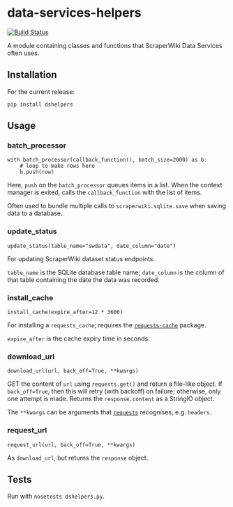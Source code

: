 data-services-helpers
=====================

[![Build Status](https://travis-ci.org/scraperwiki/data-services-helpers.svg)](https://travis-ci.org/scraperwiki/data-services-helpers)


A module containing classes and functions that ScraperWiki Data Services
often uses.

## Installation

For the current release:

```
pip install dshelpers
```

## Usage

### batch_processor

    with batch_processor(callback_function(), batch_size=2000) as b:
        # loop to make rows here
        b.push(row)
    
Here, `push` on the `batch_processor` queues items in a list. When the
context manager is exited, calls the `callback_function` with the list of
items.

Often used to bundle multiple calls to `scraperwiki.sqlite.save` when saving
data to a database.

### update_status

`update_status(table_name="swdata", date_column="date")`

For updating ScraperWiki dataset status endpoints.

`table_name` is the SQLite database table name; `date_column` is the column of
that table containing the date the data was recorded.

### install_cache

`install_cache(expire_after=12 * 3600)`

For installing a `requests_cache`; requires the
[`requests-cache`](https://requests-cache.readthedocs.org/) package.

`expire_after` is the cache expiry time in seconds.

### download_url

`download_url(url, back_off=True, **kwargs)`

GET the content of `url` using `requests.get()` and return a file-like object.
If `back_off=True`, then this will retry (with backoff) on failure; otherwise,
only one attempt is made. Returns the `response.content` as a StringIO object.

The `**kwargs` can be arguments that
[`requests`](http://docs.python-requests.org/en/latest/) recognises, e.g.
`headers`.

### request_url

`request_url(url, back_off=True, **kwargs)`

As `download_url`, but returns the `response` object.

## Tests

Run with `nosetests dshelpers.py`.
